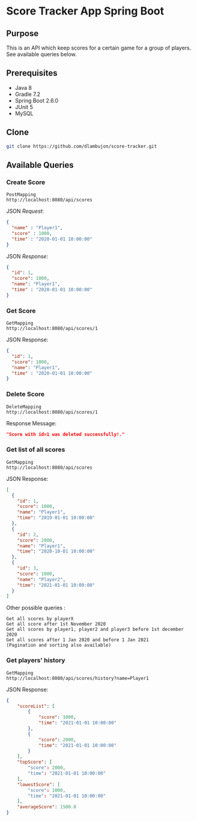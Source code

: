 # Score Tracker App Spring Boot

## Purpose
This is an API which keep scores for a certain game for a group of players. See available queries below.

## Prerequisites

* Java 8
* Gradle 7.2
* Spring Boot 2.6.0
* JUnit 5
* MySQL

Clone
--------

```sh
git clone https://github.com/dlambujon/score-tracker.git
```

## Available Queries

### Create Score

```
PostMapping
http://localhost:8080/api/scores
```

JSON _Request_:

```json
{
  "name" : "Player1",
  "score" : 1000,
  "time" : "2020-01-01 10:00:00"
}
```
JSON _Response_:

```json
{
  "id": 1,
  "score": 1000,
  "name": "Player1",
  "time" : "2020-01-01 10:00:00"
}
```

### Get Score 

```
GetMapping
http://localhost:8080/api/scores/1
```

JSON Response:

```json
{
  "id": 1,
  "score": 1000,
  "name": "Player1",
  "time" : "2020-01-01 10:00:00"
}
```

### Delete Score

```
DeleteMapping
http://localhost:8080/api/scores/1
```

Response Message:

```json
"Score with id=1 was deleted successfully!."
```

### Get list of all scores

```
GetMapping
http://localhost:8080/api/scores
```

JSON Response:

```json
[
  {
    "id": 1,
    "score": 1000,
    "name": "Player1",
    "time": "2019-01-01 10:00:00"
  },
  {
    "id": 2,
    "score": 2000,
    "name": "Player1",
    "time": "2020-10-01 10:00:00"
  },
  {
    "id": 3,
    "score": 1000,
    "name": "Player2",
    "time": "2021-01-01 10:00:00"
  }
]
```
Other possible queries :
```
Get all scores by playerX
Get all score after 1st November 2020
Get all scores by player1, player2 and player3 before 1st december 2020
Get all scores after 1 Jan 2020 and before 1 Jan 2021
(Pagination and sorting also available)
```

### Get players' history

```
GetMapping
http://localhost:8080/api/scores/history?name=Player1
```

JSON Response:

```json
{
    "scoreList": [
        {
            "score": 1000,
            "time": "2021-01-01 10:00:00"
        },
        {
            "score": 2000,
            "time": "2021-01-01 10:00:00"
        }
    ],
    "topScore": [
        "score": 2000,
        "time": "2021-01-01 10:00:00"
    ],
    "lowestScore": [
        "score": 1000,
        "time": "2021-01-01 10:00:00"
    ],
    "averageScore": 1500.0
}
```
